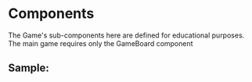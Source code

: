 # Components

The Game's sub-components here are defined for educational purposes. The main game requires only the GameBoard component

## Sample:
<section style="width: 600px">
  <game />
</section>

<script setup>
  import Game from '../../src/components/Game/Game.vue'
</script>